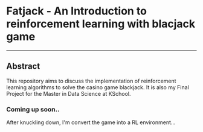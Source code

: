 # Fatjack - An Introduction to reinforcement learning with blacjack game
-----
## Abstract

This repository aims to discuss the implementation of reinforcement learning algorithms to solve the casino game blackjack. It is also my Final
Project for the Master in Data Science at KSchool.  

### Coming up soon..
After knuckling down, I'm convert the game into a RL environment...
